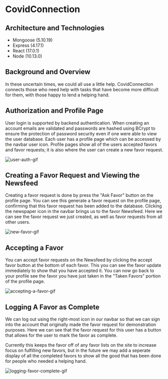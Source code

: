 # CovidConnection

## Architecture and Technologies
* Mongoose (5.10.19)
* Express (4.17.1)
* React (17.0.1)
* Node (10.13.0)

## Background and Overview
In these uncertain times, we could all use a little help. CovidConnection connects those who need help with tasks that have become more difficult for them, with those happy to lend a helping hand.

## Authorization and Profile Page

User login is supported by backend authentication. When creating an account emails are validated and passwords are hashed using BCrypt to ensure the protection of password security even if one were able to view the user database. Each user has a profile page which can be accessed by the navbar user icon. Profile pages show all of the users accepted favors and favor requests; it is also where the user can create a new favor request.

![user-auth-gif](https://user-images.githubusercontent.com/62472030/105387522-a3476100-5be3-11eb-9474-a5b3376160fd.gif)

## Creating a Favor Request and Viewing the Newsfeed

Creating a favor request is done by press the "Ask Favor" button on the profile page. You can see this generate a favor request on the profile page, confirming that this favor request has been added to the database. Clicking the newspaper icon in the navbar brings us to the favor Newsfeed. Here we can see the favor request we just created, as well as favor requests from all other users.

![new-favor-gif](https://user-images.githubusercontent.com/62472030/105387656-c2de8980-5be3-11eb-8d94-08b400455f54.gif)

## Accepting a Favor

You can accept favor requests on the Newsfeed by clicking the accept favor button at the bottom of each favor. This you can see the favor update immediately to show that you have accepted it. You can now go back to your profile see the favor you have just taken in the "Taken Favors" portion of the profile page.

![accepting-a-favor-gif](https://user-images.githubusercontent.com/62472030/105387715-d2f66900-5be3-11eb-81a3-40677ae9ccf0.gif)

## Logging A Favor as Complete

We can log out using the right-most icon in our navbar so that we can sign into the account that originally made the favor request for demonstration purposes. Here we can see that the favor request for this user has a button that allows for the user to mark the favor as complete. 

Currently this keeps the favor off of any favor lists on the site to increase focus on fulfilling new favors, but in the future we may add a seperate display of all the completed favors to show all the good that has been done for people who needed a helping hand.

![logging-favor-complete-gif](https://user-images.githubusercontent.com/62472030/105387782-e30e4880-5be3-11eb-9739-2c9a73ca09d8.gif)
